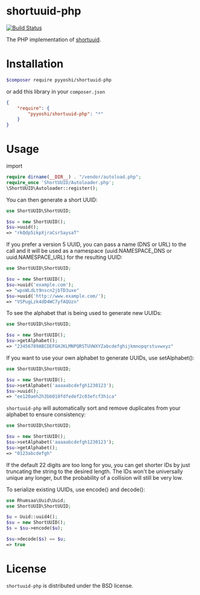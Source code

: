 shortuuid-php
=============

[![Build Status](https://travis-ci.org/PyYoshi/shortuuid-php.svg)](https://travis-ci.org/PyYoshi/shortuuid-php)

The PHP implementation of [shortuuid](https://github.com/stochastic-technologies/shortuuid).

# Installation

```bash
$composer require pyyoshi/shortuuid-php
```

or add this library in your ``composer.json``

```json
{
    "require": {
        "pyyoshi/shortuuid-php": "*"
    }
}
```

# Usage

import

```php
require dirname(__DIR__) . "/vendor/autoload.php";
require_once 'ShortUUID/Autoloader.php';
\ShortUUID\Autoloader::register();
```

You can then generate a short UUID:

```php
use ShortUUID\ShortUUID;

$su = new ShortUUID();
$su->uuid();
=> "rkQdp5ikpXjraCsrSaysaT"
```

If you prefer a version 5 UUID, you can pass a name (DNS or URL) to the call and it will be used as a namespace (uuid.NAMESPACE_DNS or uuid.NAMESPACE_URL) for the resulting UUID:

```php
use ShortUUID\ShortUUID;

$su = new ShortUUID();
$su->uuid('example.com');
=> "wpsWLdLt9nscn2jbTD3uxe"
$su->uuid('http://www.example.com/');
=> "VSPugLzk4dD4WC7yfAQUzn"
```

To see the alphabet that is being used to generate new UUIDs:

```php
use ShortUUID\ShortUUID;

$su = new ShortUUID();
$su->getAlphabet();
=> "23456789ABCDEFGHJKLMNPQRSTUVWXYZabcdefghijkmnopqrstuvwxyz"
```

If you want to use your own alphabet to generate UUIDs, use setAlphabet():

```php
use ShortUUID\ShortUUID;

$su = new ShortUUID();
$su->setAlphabet('aaaaabcdefgh1230123');
$su->uuid();
=> "ee120aeh2h3bb010fdfedef2c03efcf3h1ca"
```

``shortuuid-php`` will automatically sort and remove duplicates from your alphabet to ensure consistency:

```php
use ShortUUID\ShortUUID;

$su = new ShortUUID();
$su->setAlphabet('aaaaabcdefgh1230123');
$su->getAlphabet();
=> "0123abcdefgh"
```

If the default 22 digits are too long for you, you can get shorter IDs by just truncating the string to the desired length. The IDs won't be universally unique any longer, but the probability of a collision will still be very low.

To serialize existing UUIDs, use encode() and decode():

```php
use Rhumsaa\Uuid\Uuid;
use ShortUUID\ShortUUID;

$u = Uuid::uuid4();
$su = new ShortUUID();
$s = $su->encode($u);

$su->decode($s) == $u;
=> true
```

# License

``shortuuid-php`` is distributed under the BSD license.
